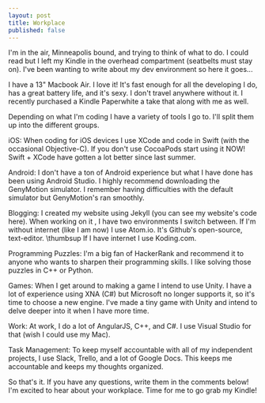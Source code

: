 ```yaml
---
layout: post
title: Workplace
published: false
---
```

I'm in the air, Minneapolis bound, and trying to think of what to do. I could read but I left my Kindle in the overhead compartment (seatbelts must stay on). I've been wanting to write about my dev environment so here it goes...

I have a 13" Macbook Air. I love it! It's fast enough for all the developing I do, has a great battery life, and it's sexy. I don't travel anywhere without it. I recently purchased a Kindle Paperwhite a take that along with me as well.

Depending on what I'm coding I have a variety of tools I go to. I'll split them up into the different groups.

iOS:
When coding for iOS devices I use XCode and code in Swift (with the occasional Objective-C). If you don't use CocoaPods start using it NOW! Swift + XCode have gotten a lot better since last summer.

Android:
I don't have a ton of Android experience but what I have done has been using Android Studio. I highly recommend downloading the GenyMotion simulator. I remember having difficulties with the default simulator but GenyMotion's ran smoothly.

Blogging:
I created my website using Jekyll (you can see my website's code here). When working on it , I have two environments I switch between. If I'm without internet (like I am now) I use Atom.io. It's Github's open-source, text-editor. \thumbsup If I have internet I use Koding.com.

Programming Puzzles:
I'm a big fan of HackerRank and recommend it to anyone who wants to sharpen their programming skills. I like solving those puzzles in C++ or Python.

Games:
When I get around to making a game I intend to use Unity. I have a lot of experience using XNA (C#) but Microsoft no longer supports it, so it's time to choose a new engine. I've made a tiny game with Unity and intend to delve deeper into it when I have more time.

Work:
At work, I do a lot of AngularJS, C++, and C#. I use Visual Studio for that (wish I could use my Mac).

Task Management:
To keep myself accountable with all of my independent projects, I use Slack, Trello, and a lot of Google Docs. This keeps me accountable and keeps my thoughts organized.

So that's it. If you have any questions, write them in the comments below! I'm excited to hear about your workplace. Time for me to go grab my Kindle!
